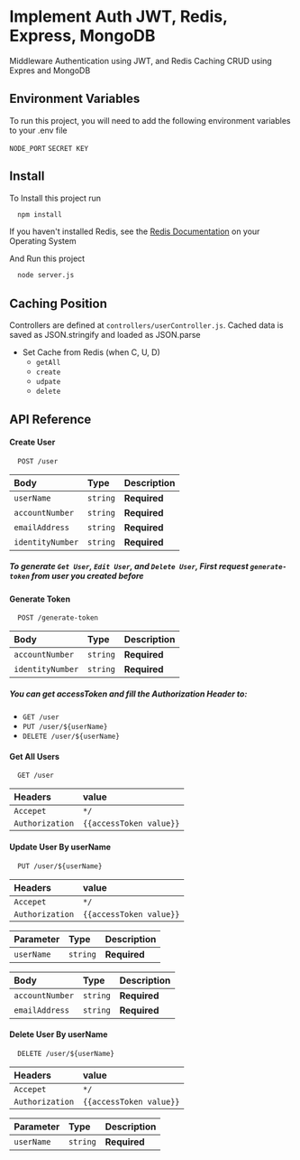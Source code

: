 
# Implement Auth JWT, Redis, Express, MongoDB

Middleware Authentication using JWT, and Redis Caching CRUD using Expres and MongoDB




## Environment Variables

To run this project, you will need to add the following environment variables to your .env file

`NODE_PORT`
`SECRET KEY`


## Install

To Install this project run

```bash
  npm install
```

If you haven't installed Redis, see the [Redis Documentation](https://developer.redis.com/howtos/quick-start) on your Operating System

And Run this project
```bash
  node server.js
```
## Caching Position

Controllers are defined at `controllers/userController.js`. Cached data is saved as JSON.stringify and loaded as JSON.parse
 - Set Cache from Redis (when C, U, D)
    - `getAll`
    - `create`
    - `udpate`
    - `delete`


## API Reference

#### Create User

```http
  POST /user
```

| Body | Type     | Description                |
| :-------- | :------- | :------------------------- |
| `userName` | `string` | **Required** |
| `accountNumber` | `string` | **Required** |
| `emailAddress` | `string` | **Required** |
| `identityNumber` | `string` | **Required** |


##### To generate `Get User`, `Edit User`, and `Delete User`, First request `generate-token` from user you created before

#### Generate Token

```http
  POST /generate-token
```

| Body | Type     | Description                |
| :-------- | :------- | :------------------------- |
| `accountNumber` | `string` | **Required** |
| `identityNumber` | `string` | **Required** |


##### You can get accessToken and fill the Authorization Header to:
- `GET /user`
- `PUT /user/${userName}`
- `DELETE /user/${userName}`


#### Get All Users

```http
  GET /user
```
| Headers | value      |
| :-------- | :------- |
| `Accepet` | `*/` |
| `Authorization` | `{{accessToken value}}` |


#### Update User By userName

```http
  PUT /user/${userName}
```
| Headers | value      |
| :-------- | :------- |
| `Accepet` | `*/` |
| `Authorization` | `{{accessToken value}}` |

| Parameter | Type     | Description                       |
| :-------- | :------- | :-------------------------------- |
| `userName`      | `string` | **Required** |

| Body | Type     | Description                |
| :-------- | :------- | :------------------------- |
| `accountNumber` | `string` | **Required** |
| `emailAddress` | `string` | **Required** |


#### Delete User By userName

```http
  DELETE /user/${userName}
```
| Headers | value      |
| :-------- | :------- |
| `Accepet` | `*/` |
| `Authorization` | `{{accessToken value}}` |

| Parameter | Type     | Description                       |
| :-------- | :------- | :-------------------------------- |
| `userName`      | `string` | **Required** |
